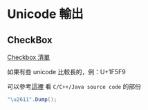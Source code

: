 # Unicode 輸出


## CheckBox

[Checkbox 清單](https://unicode-table.com/en/sets/check/)

如果有些 unicode 比較長的，例：U+1F5F9

可以參考[這裡](https://www.fileformat.info/info/unicode/char/1f5f9/index.htm) 看 `C/C++/Java source code` 的部份

```csharp
"\u2611".Dump();
```

